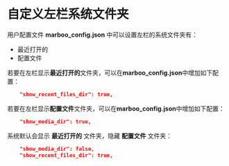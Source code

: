 # 自定义左栏系统文件夹

<!--
Author: amoblin
create time: 2015-08-14 06:00:10

This file is created by Marboo<http://marboo.io> template file $MARBOO_HOME/.media/starts/default.md
本文件由 Marboo<http://marboo.io> 模板文件 $MARBOO_HOME/.media/starts/default.md 创建
-->

用户配置文件 **marboo_config.json** 中可以设置左栏的系统文件夹有：

- 最近打开的
- 配置文件

若要在左栏显示**最近打开的**文件夹，可以在**marboo_config.json**中增加如下配置：

```json
    "show_recent_files_dir": true,
```

若要在左栏显示**配置文件**文件夹，可以在**marboo_config.json**中增加如下配置：

```json
    "show_media_dir": true,
```
    
系统默认会显示 **最近打开的** 文件夹，隐藏 **配置文件** 文件夹：

```json
    "show_media_dir": false,
    "show_recent_files_dir": true,
```
    
